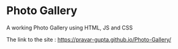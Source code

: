 # Photo Gallery
 A working Photo Gallery using HTML, JS and CSS

The link to the site : https://pravar-gupta.github.io/Photo-Gallery/
